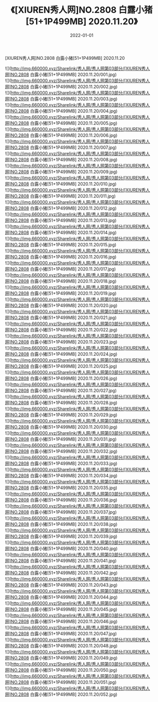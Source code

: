 ﻿---
layout: post
title:  《[XIUREN秀人网]NO.2808 白露小猪[51+1P499MB] 2020.11.20》
date:   2022-01-01
img: http://img.660000.xyz/Sharelink/秀人网/秀人网第03部分/[XIUREN秀人网]NO.2808 白露小猪[51+1P499MB] 2020.11.20/000.jpg
categories: [美女, 清纯, 唯美]
---

[XIUREN秀人网]NO.2808 白露小猪[51+1P499MB] 2020.11.20

 ![](http://img.660000.xyz/Sharelink/秀人网/秀人网第03部分/[XIUREN秀人网]NO.2808 白露小猪[51+1P499MB] 2020.11.20/001.jpg) <br>![](http://img.660000.xyz/Sharelink/秀人网/秀人网第03部分/[XIUREN秀人网]NO.2808 白露小猪[51+1P499MB] 2020.11.20/002.jpg) <br>![](http://img.660000.xyz/Sharelink/秀人网/秀人网第03部分/[XIUREN秀人网]NO.2808 白露小猪[51+1P499MB] 2020.11.20/003.jpg) <br>![](http://img.660000.xyz/Sharelink/秀人网/秀人网第03部分/[XIUREN秀人网]NO.2808 白露小猪[51+1P499MB] 2020.11.20/004.jpg) <br>![](http://img.660000.xyz/Sharelink/秀人网/秀人网第03部分/[XIUREN秀人网]NO.2808 白露小猪[51+1P499MB] 2020.11.20/005.jpg) <br>![](http://img.660000.xyz/Sharelink/秀人网/秀人网第03部分/[XIUREN秀人网]NO.2808 白露小猪[51+1P499MB] 2020.11.20/006.jpg) <br>![](http://img.660000.xyz/Sharelink/秀人网/秀人网第03部分/[XIUREN秀人网]NO.2808 白露小猪[51+1P499MB] 2020.11.20/007.jpg) <br>![](http://img.660000.xyz/Sharelink/秀人网/秀人网第03部分/[XIUREN秀人网]NO.2808 白露小猪[51+1P499MB] 2020.11.20/008.jpg) <br>![](http://img.660000.xyz/Sharelink/秀人网/秀人网第03部分/[XIUREN秀人网]NO.2808 白露小猪[51+1P499MB] 2020.11.20/009.jpg) <br>![](http://img.660000.xyz/Sharelink/秀人网/秀人网第03部分/[XIUREN秀人网]NO.2808 白露小猪[51+1P499MB] 2020.11.20/010.jpg) <br>![](http://img.660000.xyz/Sharelink/秀人网/秀人网第03部分/[XIUREN秀人网]NO.2808 白露小猪[51+1P499MB] 2020.11.20/011.jpg) <br>![](http://img.660000.xyz/Sharelink/秀人网/秀人网第03部分/[XIUREN秀人网]NO.2808 白露小猪[51+1P499MB] 2020.11.20/012.jpg) <br>![](http://img.660000.xyz/Sharelink/秀人网/秀人网第03部分/[XIUREN秀人网]NO.2808 白露小猪[51+1P499MB] 2020.11.20/013.jpg) <br>![](http://img.660000.xyz/Sharelink/秀人网/秀人网第03部分/[XIUREN秀人网]NO.2808 白露小猪[51+1P499MB] 2020.11.20/014.jpg) <br>![](http://img.660000.xyz/Sharelink/秀人网/秀人网第03部分/[XIUREN秀人网]NO.2808 白露小猪[51+1P499MB] 2020.11.20/015.jpg) <br>![](http://img.660000.xyz/Sharelink/秀人网/秀人网第03部分/[XIUREN秀人网]NO.2808 白露小猪[51+1P499MB] 2020.11.20/016.jpg) <br>![](http://img.660000.xyz/Sharelink/秀人网/秀人网第03部分/[XIUREN秀人网]NO.2808 白露小猪[51+1P499MB] 2020.11.20/017.jpg) <br>![](http://img.660000.xyz/Sharelink/秀人网/秀人网第03部分/[XIUREN秀人网]NO.2808 白露小猪[51+1P499MB] 2020.11.20/018.jpg) <br>![](http://img.660000.xyz/Sharelink/秀人网/秀人网第03部分/[XIUREN秀人网]NO.2808 白露小猪[51+1P499MB] 2020.11.20/019.jpg) <br>![](http://img.660000.xyz/Sharelink/秀人网/秀人网第03部分/[XIUREN秀人网]NO.2808 白露小猪[51+1P499MB] 2020.11.20/020.jpg) <br>![](http://img.660000.xyz/Sharelink/秀人网/秀人网第03部分/[XIUREN秀人网]NO.2808 白露小猪[51+1P499MB] 2020.11.20/021.jpg) <br>![](http://img.660000.xyz/Sharelink/秀人网/秀人网第03部分/[XIUREN秀人网]NO.2808 白露小猪[51+1P499MB] 2020.11.20/022.jpg) <br>![](http://img.660000.xyz/Sharelink/秀人网/秀人网第03部分/[XIUREN秀人网]NO.2808 白露小猪[51+1P499MB] 2020.11.20/023.jpg) <br>![](http://img.660000.xyz/Sharelink/秀人网/秀人网第03部分/[XIUREN秀人网]NO.2808 白露小猪[51+1P499MB] 2020.11.20/024.jpg) <br>![](http://img.660000.xyz/Sharelink/秀人网/秀人网第03部分/[XIUREN秀人网]NO.2808 白露小猪[51+1P499MB] 2020.11.20/025.jpg) <br>![](http://img.660000.xyz/Sharelink/秀人网/秀人网第03部分/[XIUREN秀人网]NO.2808 白露小猪[51+1P499MB] 2020.11.20/026.jpg) <br>![](http://img.660000.xyz/Sharelink/秀人网/秀人网第03部分/[XIUREN秀人网]NO.2808 白露小猪[51+1P499MB] 2020.11.20/027.jpg) <br>![](http://img.660000.xyz/Sharelink/秀人网/秀人网第03部分/[XIUREN秀人网]NO.2808 白露小猪[51+1P499MB] 2020.11.20/028.jpg) <br>![](http://img.660000.xyz/Sharelink/秀人网/秀人网第03部分/[XIUREN秀人网]NO.2808 白露小猪[51+1P499MB] 2020.11.20/029.jpg) <br>![](http://img.660000.xyz/Sharelink/秀人网/秀人网第03部分/[XIUREN秀人网]NO.2808 白露小猪[51+1P499MB] 2020.11.20/030.jpg) <br>![](http://img.660000.xyz/Sharelink/秀人网/秀人网第03部分/[XIUREN秀人网]NO.2808 白露小猪[51+1P499MB] 2020.11.20/031.jpg) <br>![](http://img.660000.xyz/Sharelink/秀人网/秀人网第03部分/[XIUREN秀人网]NO.2808 白露小猪[51+1P499MB] 2020.11.20/032.jpg) <br>![](http://img.660000.xyz/Sharelink/秀人网/秀人网第03部分/[XIUREN秀人网]NO.2808 白露小猪[51+1P499MB] 2020.11.20/033.jpg) <br>![](http://img.660000.xyz/Sharelink/秀人网/秀人网第03部分/[XIUREN秀人网]NO.2808 白露小猪[51+1P499MB] 2020.11.20/034.jpg) <br>![](http://img.660000.xyz/Sharelink/秀人网/秀人网第03部分/[XIUREN秀人网]NO.2808 白露小猪[51+1P499MB] 2020.11.20/035.jpg) <br>![](http://img.660000.xyz/Sharelink/秀人网/秀人网第03部分/[XIUREN秀人网]NO.2808 白露小猪[51+1P499MB] 2020.11.20/036.jpg) <br>![](http://img.660000.xyz/Sharelink/秀人网/秀人网第03部分/[XIUREN秀人网]NO.2808 白露小猪[51+1P499MB] 2020.11.20/037.jpg) <br>![](http://img.660000.xyz/Sharelink/秀人网/秀人网第03部分/[XIUREN秀人网]NO.2808 白露小猪[51+1P499MB] 2020.11.20/038.jpg) <br>![](http://img.660000.xyz/Sharelink/秀人网/秀人网第03部分/[XIUREN秀人网]NO.2808 白露小猪[51+1P499MB] 2020.11.20/039.jpg) <br>![](http://img.660000.xyz/Sharelink/秀人网/秀人网第03部分/[XIUREN秀人网]NO.2808 白露小猪[51+1P499MB] 2020.11.20/040.jpg) <br>![](http://img.660000.xyz/Sharelink/秀人网/秀人网第03部分/[XIUREN秀人网]NO.2808 白露小猪[51+1P499MB] 2020.11.20/041.jpg) <br>![](http://img.660000.xyz/Sharelink/秀人网/秀人网第03部分/[XIUREN秀人网]NO.2808 白露小猪[51+1P499MB] 2020.11.20/042.jpg) <br>![](http://img.660000.xyz/Sharelink/秀人网/秀人网第03部分/[XIUREN秀人网]NO.2808 白露小猪[51+1P499MB] 2020.11.20/043.jpg) <br>![](http://img.660000.xyz/Sharelink/秀人网/秀人网第03部分/[XIUREN秀人网]NO.2808 白露小猪[51+1P499MB] 2020.11.20/044.jpg) <br>![](http://img.660000.xyz/Sharelink/秀人网/秀人网第03部分/[XIUREN秀人网]NO.2808 白露小猪[51+1P499MB] 2020.11.20/045.jpg) <br>![](http://img.660000.xyz/Sharelink/秀人网/秀人网第03部分/[XIUREN秀人网]NO.2808 白露小猪[51+1P499MB] 2020.11.20/046.jpg) <br>![](http://img.660000.xyz/Sharelink/秀人网/秀人网第03部分/[XIUREN秀人网]NO.2808 白露小猪[51+1P499MB] 2020.11.20/047.jpg) <br>![](http://img.660000.xyz/Sharelink/秀人网/秀人网第03部分/[XIUREN秀人网]NO.2808 白露小猪[51+1P499MB] 2020.11.20/048.jpg) <br>![](http://img.660000.xyz/Sharelink/秀人网/秀人网第03部分/[XIUREN秀人网]NO.2808 白露小猪[51+1P499MB] 2020.11.20/049.jpg) <br>![](http://img.660000.xyz/Sharelink/秀人网/秀人网第03部分/[XIUREN秀人网]NO.2808 白露小猪[51+1P499MB] 2020.11.20/050.jpg) <br>![](http://img.660000.xyz/Sharelink/秀人网/秀人网第03部分/[XIUREN秀人网]NO.2808 白露小猪[51+1P499MB] 2020.11.20/051.jpg) <br>![](http://img.660000.xyz/Sharelink/秀人网/秀人网第03部分/[XIUREN秀人网]NO.2808 白露小猪[51+1P499MB] 2020.11.20/052.jpg) <br>